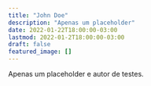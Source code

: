 ```yaml
---
title: "John Doe"
description: "Apenas um placeholder"
date: 2022-01-22T18:00:00-03:00
lastmod: 2022-01-2T18:00:00-03:00
draft: false
featured_image: []
---
```


Apenas um placeholder e autor de testes.